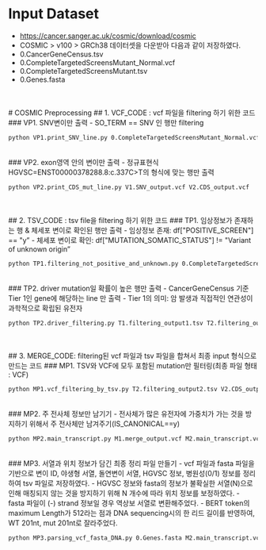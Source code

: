 # Input Dataset
- https://cancer.sanger.ac.uk/cosmic/download/cosmic
- COSMIC > v100 > GRCh38 데이터셋을 다운받아 다음과 같이 저장하였다.
- 0.CancerGeneCensus.tsv
- 0.CompleteTargetedScreensMutant_Normal.vcf
- 0.CompleteTargetedScreensMutant.tsv
- 0.Genes.fasta
<br>
<br>
# COSMIC Preprocessing
## 1. VCF_CODE : vcf 파일을 filtering 하기 위한 코드
### VP1. SNV변이만 출력
- SO_TERM == SNV 인 행만 filtering

```bash
python VP1.print_SNV_line.py 0.CompleteTargetedScreensMutant_Normal.vcf V1.SNV_output.vcf
```
<br>        
### VP2. exon영역 안의 변이만 출력
- 정규표현식 HGVSC=ENST00000378288.8:c.337C>T의 형식에 맞는 행만 출력

```bash
python VP2.print_CDS_mut_line.py V1.SNV_output.vcf V2.CDS_output.vcf
```
<br>
<br>
## 2. TSV_CODE : tsv file을 filtering 하기 위한 코드
### TP1. 임상정보가 존재하는 행 & 체세포 변이로 확인된 행만 출력
- 임상정보 존재: df["POSITIVE_SCREEN"] == "y”
- 체세포 변이로 확인: df["MUTATION_SOMATIC_STATUS"] != "Variant of unknown origin”

```bash
python TP1.filtering_not_positive_and_unknown.py 0.CompleteTargetedScreensMutant.tsv T1.filtering_output1.tsv
```
<br>    
### TP2. driver mutation일 확률이 높은 행만 출력
- CancerGeneCensus 기준 Tier 1인 gene에 해당하는 line 만 출력
- Tier 1의 의미: 암 발생과 직접적인 연관성이 과학적으로 확립된 유전자

```bash
python TP2.driver_filtering.py T1.filtering_output1.tsv T2.filtering_output2.tsv
```
<br>     
<br>
## 3. MERGE_CODE: filtering된 vcf 파일과 tsv 파일을 합쳐서 최종 input 형식으로 만드는 코드
### MP1. TSV와 VCF에 모두 포함된 mutation만 필터링(최종 파일 형태 : VCF)

```bash
python MP1.vcf_filtering_by_tsv.py T2.filtering_output2.tsv V2.CDS_output.vcf M1.merge_output.vcf
```
<br>     
### MP2. 주 전사체 정보만 남기기
- 전사체가 많은 유전자에 가중치가 가는 것을 방지하기 위해서 주 전사체만 남겨주기(IS_CANONICAL==y)

```bash
python MP2.main_transcript.py M1.merge_output.vcf M2.main_transcript.vcf
```
<br>     
### MP3. 서열과 위치 정보가 담긴 최종 정리 파일 만들기
- vcf 파일과 fasta 파일을 기반으로 변이 ID, 야생형 서열, 돌연변이 서열, HGVSC 정보, 병원성(0/1) 정보를 정리하여 tsv 파일로 저장하였다.
- HGVSC 정보와 fasta의 정보가 불확실한 서열(N)으로 인해 매칭되지 않는 것을 방지하기 위해 N 개수에 따라 위치 정보를 보정하였다.
- fasta 파일이 (-) strand 정보일 경우 역상보 서열로 변환해주었다.
- BERT token의 maximum Length가 512라는 점과 DNA sequencing시의 한 리드 길이를 반영하여, WT 201nt, mut 201nt로 잘라주었다.

```bash
python MP3.parsing_vcf_fasta_DNA.py 0.Genes.fasta M2.main_transcript.vcf M3.COSMIC_final.tsv
```
    
